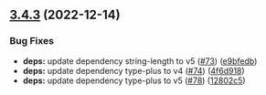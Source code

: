 ## [3.4.3](https://github.com/unional/progress-str/compare/v3.4.2...v3.4.3) (2022-12-14)


### Bug Fixes

* **deps:** update dependency string-length to v5 ([#73](https://github.com/unional/progress-str/issues/73)) ([e9bfedb](https://github.com/unional/progress-str/commit/e9bfedbc1a1215e9b2ccd2b553509584c2466884))
* **deps:** update dependency type-plus to v4 ([#74](https://github.com/unional/progress-str/issues/74)) ([4f6d918](https://github.com/unional/progress-str/commit/4f6d918c826fbcf670a7c072711fb8653411483d))
* **deps:** update dependency type-plus to v5 ([#78](https://github.com/unional/progress-str/issues/78)) ([12802c5](https://github.com/unional/progress-str/commit/12802c5bde120e4f5af27a1466084f2352d8c312))
